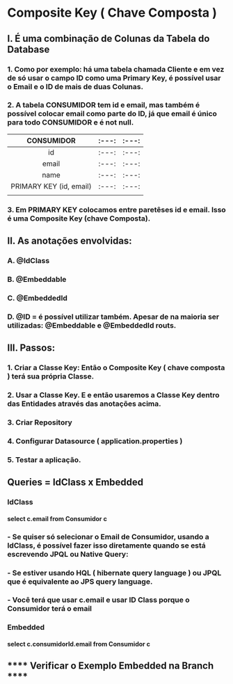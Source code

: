 # Composite Key ( Chave Composta )
## I. É uma combinação de Colunas da Tabela do Database
### 1. Como por exemplo: há uma tabela chamada Cliente e em vez de só usar o campo ID como uma Primary Key, é possível usar o Email e o ID de mais de duas Colunas.
### 2. A tabela CONSUMIDOR tem id e email, mas também é possível colocar email como parte do ID, já que email é único para todo CONSUMIDOR e é not null.
|   CONSUMIDOR   | :---: | :---: |
|   :---:     |   :---:     | :---: |
|id  |  :---:| :---: |
|email |  :---:| :---: |
|name  |  :---:| :---: |
|PRIMARY KEY (id, email) |  :---:| :---: |
|   | |  |
### 3. Em PRIMARY KEY colocamos entre paretêses id e email. Isso é uma Composite Key (chave Composta).
## II. As anotações envolvidas:
### A. @IdClass
### B. @Embeddable
### C. @EmbeddedId
### D. @ID = é possível utilizar também. Apesar de na maioria ser utilizadas: @Embeddable e @EmbeddedId routs.
## III. Passos:
### 1. Criar a Classe Key: Então o Composite Key ( chave composta ) terá sua própria Classe.
### 2. Usar a Classe Key. E e então usaremos a Classe Key dentro das Entidades através das anotações acima.
### 3. Criar Repository
### 4. Configurar Datasource ( application.properties )
### 5. Testar a aplicação.
## Queries = IdClass x Embedded
### IdClass
#### select c.email from Consumidor c
### - Se quiser só selecionar o Email de Consumidor, usando a IdClass, é possível fazer isso diretamente quando se está escrevendo JPQL ou Native Query:
### - Se estiver usando HQL ( hibernate query language ) ou JPQL que é equivalente ao JPS query language.
### - Você terá que usar c.email e usar ID Class porque o Consumidor terá o email
### Embedded
#### select c.consumidorId.email from Consumidor c
## **** Verificar o Exemplo Embedded na Branch ****
